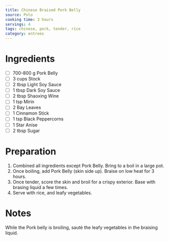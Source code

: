 ```yaml
---
title: Chinese Braised Pork Belly
source: Polo
cooking time: 3 hours
servings: 4
tags: chinese, pork, tender, rice
category: entrees
---
```


Ingredients
===========

* [ ] 700-800 g Pork Belly
* [ ] 3 cups Stock
* [ ] 2 tbsp Light Soy Sauce
* [ ] 1 tbsp Dark Soy Sauce
* [ ] 2 tbsp Shaoxing Wine
* [ ] 1 tsp Mirin
* [ ] 2 Bay Leaves
* [ ] 1 Cinnamon Stick
* [ ] 1 tsp Black Peppercorns
* [ ] 1 Star Anise
* [ ] 2 tbsp Sugar

Preparation
===========
1. Combined all ingredients except Pork Belly. Bring to a boil in a large pot.
2. Once boiling, add Pork Belly (skin side up). Braise on low heat for 3 hours.
3. Once tender, score the skin and broil for a crispy exterior. Base with brasing liquid a few times.
4. Serve with rice, and leafy vegetables.

Notes
=====

While the Pork belly is broiling, sauté the leafy vegetables in the braising liquid.
